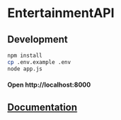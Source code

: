 # EntertainmentAPI

## Development

```bash
npm install
cp .env.example .env
node app.js
```

#### Open http://localhost:8000

## [Documentation](https://app.swaggerhub.com/apis/KasparRosin/Random_Enterntainment_API/1.0.0)
